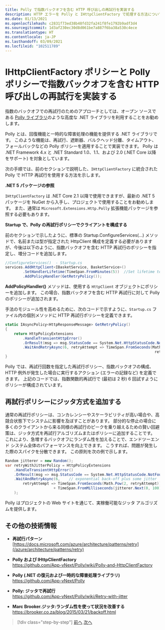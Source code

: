 ```yaml
---
title: Polly で指数バックオフを含む HTTP 呼び出しの再試行を実装する
description: HTTP エラーを Polly と IHttpClientFactory で処理する方法について説明します
ms.date: 01/13/2021
ms.openlocfilehash: c2831f73ed38b48fd32fa241f8fe1792b9adf3d4
ms.sourcegitcommit: 1d3af230ec30d8d061be7a887f6ba38a530c4ece
ms.translationtype: HT
ms.contentlocale: ja-JP
ms.lasthandoff: 03/09/2021
ms.locfileid: "102511789"
---
```

# <a name="implement-http-call-retries-with-exponential-backoff-with-ihttpclientfactory-and-polly-policies"></a>IHttpClientFactory ポリシーと Polly ポリシーで指数バックオフを含む HTTP 呼び出しの再試行を実装する

指数のバックオフでの再試行のためのアプローチとしては、オープン ソースである [Polly ライブラリ](https://github.com/App-vNext/Polly)のような高度な .NET ライブラリを利用することをお勧めします。

Polly とは、回復機能と一時的な障害処理の機能を提供する .NET ライブラリです。 このような機能は、再試行、遮断器、バルクヘッド分離、タイムアウト、フォールバックなどの Polly ポリシーを適用することで実装できます。 Polly は .NET Framework 4.x と .NET Standard 1.0、1.1、および 2.0 (.NET Core 以降をサポート) を対象としています。

次の手順では、前のセクションで説明した、`IHttpClientFactory` に統合された Polly で HTTP 再試行を使用する方法を示します。

**.NET 5 パッケージの参照**

`IHttpClientFactory` は .NET Core 2.1 以降で使用できますが、最新の .NET 5 パッケージを NuGet から入手し、プロジェクトで使用することをお勧めします。 また、通常は `Microsoft.Extensions.Http.Polly` 拡張機能パッケージを参照する必要もあります。

**Startup で、Polly の再試行ポリシーでクライアントを構成する**

前のセクションで示したように、標準の Startup.ConfigureServices(...) メソッドで、名前または型が指定された HttpClient 構成を定義する必要がありますが、今後は以下のように、指数バックオフを含む HTTP 再試行のポリシーを指定し、増分コードを追加します。

```csharp
//ConfigureServices()  - Startup.cs
services.AddHttpClient<IBasketService, BasketService>()
        .SetHandlerLifetime(TimeSpan.FromMinutes(5))  //Set lifetime to five minutes
        .AddPolicyHandler(GetRetryPolicy());
```

**AddPolicyHandler()** メソッドは、使用する `HttpClient` オブジェクトにポリシーを追加します。 この場合、指数バックオフを含む HTTP 再試行に対して Polly のポリシーが追加されます。

手法のモジュール性を高めるために、次のコードで示すように、`Startup.cs` ファイル内の個別メソッドに HTTP 再試行ポリシーを定義できます。

```csharp
static IAsyncPolicy<HttpResponseMessage> GetRetryPolicy()
{
    return HttpPolicyExtensions
        .HandleTransientHttpError()
        .OrResult(msg => msg.StatusCode == System.Net.HttpStatusCode.NotFound)
        .WaitAndRetryAsync(6, retryAttempt => TimeSpan.FromSeconds(Math.Pow(2,
                                                                    retryAttempt)));
}
```

Polly では、再試行回数を指定した再試行ポリシー、指数バックオフの構成、HTTP 例外が発生した場合に実行するアクション (エラーの記録など) を定義できます。 上記のコードでは、指数関数的再試行で (最初は 2 秒) 6 回試すようにポリシーが構成されています。

## <a name="add-a-jitter-strategy-to-the-retry-policy"></a>再試行ポリシーにジッタ方式を追加する

通常の再試行ポリシーは、コンカレンシーやスケーラビリティが高い場合や、高競合状態下でシステムに影響を及ぼすことがあります。 部分的な停止の場合に多くのクライアントから来る同様の再試行のピークを乗り越えるための賢い回避策は、ジッタ方式を再試行アルゴリズムまたはポリシーに追加することです。 これにより、急増するバックオフにランダム性を加えることで、エンドツーエンド システム全体のパフォーマンスを向上できます。 こうすれば、問題が発生した際のスパイクを分散できます。 この原則を次の例で示します。

```csharp
Random jitterer = new Random();
var retryWithJitterPolicy = HttpPolicyExtensions
    .HandleTransientHttpError()
    .OrResult(msg => msg.StatusCode == System.Net.HttpStatusCode.NotFound)
    .WaitAndRetryAsync(6,    // exponential back-off plus some jitter
        retryAttempt => TimeSpan.FromSeconds(Math.Pow(2, retryAttempt))  
                      + TimeSpan.FromMilliseconds(jitterer.Next(0, 100))
    );
```

Polly はプロジェクトの Web サイトを通じて、実稼働可能なジッタ アルゴリズムを提供します。

## <a name="additional-resources"></a>その他の技術情報

- **再試行パターン**  
  [https://docs.microsoft.com/azure/architecture/patterns/retry](/azure/architecture/patterns/retry)

- **Polly および IHttpClientFactory**  
  <https://github.com/App-vNext/Polly/wiki/Polly-and-HttpClientFactory>

- **Polly (.NET の復元および一時的な障害処理ライブラリ)**  
  <https://github.com/App-vNext/Polly>

- **Polly: ジッタで再試行**  
  <https://github.com/App-vNext/Polly/wiki/Retry-with-jitter>

- **Marc Brooker.ジッタ:ランダム性を使って状況を改善する**  
  <https://brooker.co.za/blog/2015/03/21/backoff.html>

>[!div class="step-by-step"]
>[前へ](use-httpclientfactory-to-implement-resilient-http-requests.md)
>[次へ](implement-circuit-breaker-pattern.md)
